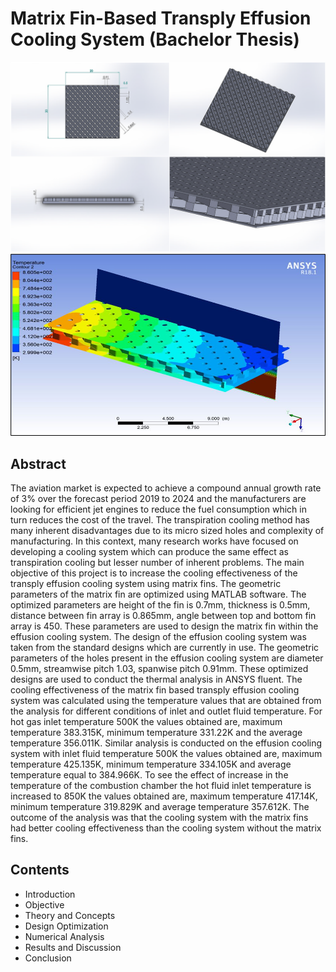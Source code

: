 # Matrix Fin-Based Transply Effusion Cooling System (Bachelor Thesis)

![alt text](../../../assets/additional_projects/bachelor_thesis/matrix_fin_model.png)
![alt text](../../../assets/additional_projects/bachelor_thesis/sample_analysis.png)

## Abstract
The aviation market is expected to achieve a compound annual growth rate of 3% over the forecast period 2019 to 2024 and the manufacturers are looking for efficient jet engines to reduce the fuel consumption which in turn reduces the cost of the travel. The transpiration cooling method has many inherent disadvantages due to its micro sized holes and complexity of manufacturing. In this context, many research works have focused on developing a cooling system which can produce the same effect as transpiration cooling but lesser number of inherent problems. The main objective of this project is to increase the cooling effectiveness of the transply effusion cooling system using matrix fins. The geometric parameters of the matrix fin are optimized using MATLAB software. The optimized parameters are height of the fin is 0.7mm, thickness is 0.5mm, distance between fin array is 0.865mm, angle between top and bottom fin array is 450. These parameters are used to design the matrix fin within the effusion cooling system. The design of the effusion cooling system was taken from the standard designs which are currently in use. The geometric parameters of the holes present in the effusion cooling system are diameter 0.5mm, streamwise pitch 1.03, spanwise pitch 0.91mm. These optimized designs are used to conduct the thermal analysis in ANSYS fluent. The cooling effectiveness of the matrix fin based transply effusion cooling system was calculated using the temperature values that are obtained from the analysis for different conditions of inlet and outlet fluid temperature. For hot gas inlet temperature 500K the values obtained are, maximum temperature 383.315K, minimum temperature 331.22K and the average temperature 356.011K. Similar analysis is conducted on the effusion cooling system with inlet fluid temperature 500K the values obtained are, maximum temperature 425.135K, minimum temperature 334.105K and average temperature equal to 384.966K. To see the effect of increase in the temperature of the combustion chamber the hot fluid inlet temperature is increased to 850K the values obtained are, maximum temperature 417.14K, minimum temperature 319.829K and average temperature 357.612K. The outcome of the analysis was that the cooling system with the matrix fins had better cooling effectiveness than the cooling system without the matrix fins.

## Contents
- Introduction
- Objective
- Theory and Concepts
- Design Optimization
- Numerical Analysis
- Results and Discussion
- Conclusion